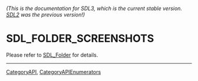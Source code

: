 ###### (This is the documentation for SDL3, which is the current stable version. [SDL2](https://wiki.libsdl.org/SDL2/) was the previous version!)
# SDL_FOLDER_SCREENSHOTS

Please refer to [SDL_Folder](SDL_Folder) for details.

----
[CategoryAPI](CategoryAPI), [CategoryAPIEnumerators](CategoryAPIEnumerators)

